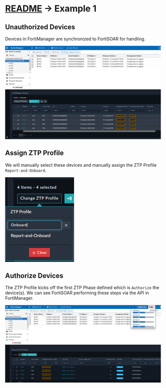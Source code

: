 # [README](../README.md) -> Example 1

## Unauthorized Devices
Devices in FortiManager are synchronized to FortiSOAR for handling. 

![](./images/ex1a.png)

## Assign ZTP Profile
We will manually select these devices and manually assign the ZTP Profile `Report-and-Onboard`. 

![](./images/ex1b.png)

## Authorize Devices
The ZTP Profile kicks off the first ZTP Phase defined which is `Authorize` the device(s). We can see FortiSOAR performing these steps via the API in FortiManager. 

![](./images/ex1c.png)